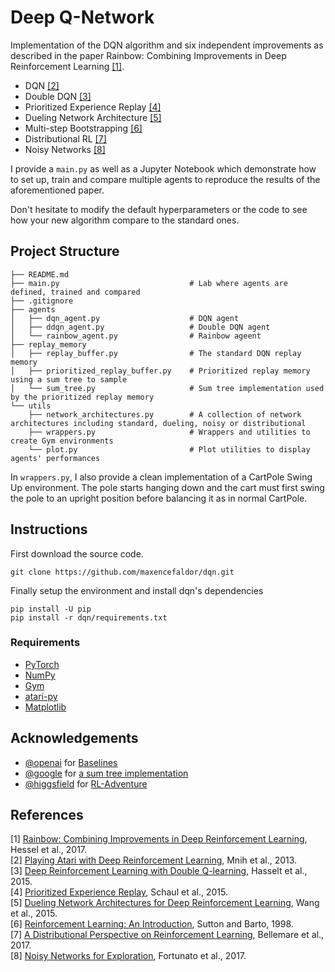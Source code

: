 # Deep Q-Network

Implementation of the DQN algorithm and six independent improvements as described in the paper Rainbow: Combining Improvements in Deep Reinforcement Learning [[1]](#references).

- DQN [[2]](#references)
- Double DQN [[3]](#references)
- Prioritized Experience Replay [[4]](#references)
- Dueling Network Architecture [[5]](#references)
- Multi-step Bootstrapping [[6]](#references)
- Distributional RL [[7]](#references)
- Noisy Networks [[8]](#references)

I provide a `main.py` as well as a Jupyter Notebook which demonstrate how to set up, train and compare multiple agents to reproduce the results of the aforementioned paper.

Don't hesitate to modify the default hyperparameters or the code to see how your new algorithm compare to the standard ones.

## Project Structure


    ├── README.md
    ├── main.py                             # Lab where agents are defined, trained and compared
    ├── .gitignore
    ├── agents
    │   ├── dqn_agent.py                    # DQN agent
    │   ├── ddqn_agent.py                   # Double DQN agent
    │   └── rainbow_agent.py                # Rainbow ageent
    ├── replay_memory
    │   ├── replay_buffer.py                # The standard DQN replay memory
    │   ├── prioritized_replay_buffer.py    # Prioritized replay memory using a sum tree to sample
    │   └── sum_tree.py                     # Sum tree implementation used by the prioritized replay memory
    └── utils
        ├── network_architectures.py        # A collection of network architectures including standard, dueling, noisy or distributional
        ├── wrappers.py                     # Wrappers and utilities to create Gym environments
        └── plot.py                         # Plot utilities to display agents' performances

In `wrappers.py`, I also provide a clean implementation of a CartPole Swing Up environment. The pole starts hanging down and the cart must first swing the pole to an upright position before balancing it as in normal CartPole.

## Instructions

First download the source code.
```
git clone https://github.com/maxencefaldor/dqn.git
```
Finally setup the environment and install dqn's dependencies
```
pip install -U pip
pip install -r dqn/requirements.txt
```

### Requirements

- [PyTorch](http://pytorch.org/)
- [NumPy](https://numpy.org/)
- [Gym](https://gym.openai.com/)
- [atari-py](https://github.com/openai/atari-py)
- [Matplotlib](https://matplotlib.org/)

## Acknowledgements

- [@openai](https://github.com/openai) for [Baselines](https://github.com/openai/baselines)
- [@google](https://github.com/google) for [a sum tree implementation](https://github.com/google/dopamine/blob/master/dopamine/replay_memory/sum_tree.py)
- [@higgsfield](https://github.com/higgsfield) for [RL-Adventure](https://github.com/higgsfield/RL-Adventure)

## References

[1] [Rainbow: Combining Improvements in Deep Reinforcement Learning](https://arxiv.org/abs/1710.02298), Hessel et al., 2017.  
[2] [Playing Atari with Deep Reinforcement Learning](http://arxiv.org/abs/1312.5602), Mnih et al., 2013.  
[3] [Deep Reinforcement Learning with Double Q-learning](http://arxiv.org/abs/1509.06461), Hasselt et al., 2015.  
[4] [Prioritized Experience Replay](http://arxiv.org/abs/1511.05952), Schaul et al., 2015.  
[5] [Dueling Network Architectures for Deep Reinforcement Learning](http://arxiv.org/abs/1511.06581), Wang et al., 2015.  
[6] [Reinforcement Learning: An Introduction](http://www.incompleteideas.net/sutton/book/ebook/the-book.html), Sutton and Barto, 1998.  
[7] [A Distributional Perspective on Reinforcement Learning](https://arxiv.org/abs/1707.06887), Bellemare et al., 2017.  
[8] [Noisy Networks for Exploration](https://arxiv.org/abs/1706.10295), Fortunato et al., 2017.  
